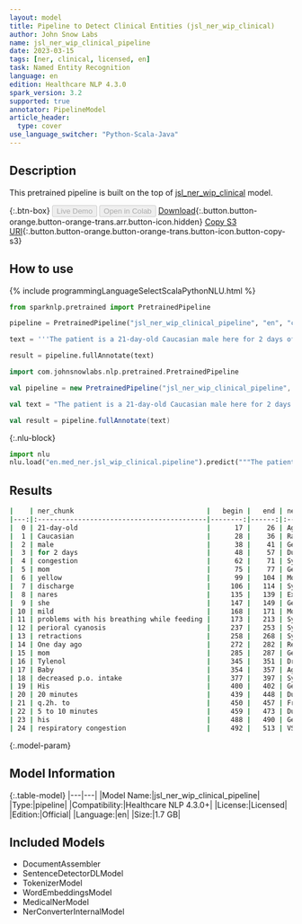 ```yaml
---
layout: model
title: Pipeline to Detect Clinical Entities (jsl_ner_wip_clinical)
author: John Snow Labs
name: jsl_ner_wip_clinical_pipeline
date: 2023-03-15
tags: [ner, clinical, licensed, en]
task: Named Entity Recognition
language: en
edition: Healthcare NLP 4.3.0
spark_version: 3.2
supported: true
annotator: PipelineModel
article_header:
  type: cover
use_language_switcher: "Python-Scala-Java"
---
```


## Description

This pretrained pipeline is built on the top of [jsl_ner_wip_clinical](https://nlp.johnsnowlabs.com/2021/03/31/jsl_ner_wip_clinical_en.html) model.

{:.btn-box}
<button class="button button-orange" disabled>Live Demo</button>
<button class="button button-orange" disabled>Open in Colab</button>
[Download](https://s3.amazonaws.com/auxdata.johnsnowlabs.com/clinical/models/jsl_ner_wip_clinical_pipeline_en_4.3.0_3.2_1678875196882.zip){:.button.button-orange.button-orange-trans.arr.button-icon.hidden}
[Copy S3 URI](s3://auxdata.johnsnowlabs.com/clinical/models/jsl_ner_wip_clinical_pipeline_en_4.3.0_3.2_1678875196882.zip){:.button.button-orange.button-orange-trans.button-icon.button-copy-s3}

## How to use



<div class="tabs-box" markdown="1">
{% include programmingLanguageSelectScalaPythonNLU.html %}

```python
from sparknlp.pretrained import PretrainedPipeline

pipeline = PretrainedPipeline("jsl_ner_wip_clinical_pipeline", "en", "clinical/models")

text = '''The patient is a 21-day-old Caucasian male here for 2 days of congestion - mom has been suctioning yellow discharge from the patient's nares, plus she has noticed some mild problems with his breathing while feeding (but negative for any perioral cyanosis or retractions). One day ago, mom also noticed a tactile temperature and gave the patient Tylenol. Baby also has had some decreased p.o. intake. His normal breast-feeding is down from 20 minutes q.2h. to 5 to 10 minutes secondary to his respiratory congestion. He sleeps well, but has been more tired and has been fussy over the past 2 days. The parents noticed no improvement with albuterol treatments given in the ER. His urine output has also decreased; normally he has 8 to 10 wet and 5 dirty diapers per 24 hours, now he has down to 4 wet diapers per 24 hours. Mom denies any diarrhea. His bowel movements are yellow colored and soft in nature.'''

result = pipeline.fullAnnotate(text)
```
```scala
import com.johnsnowlabs.nlp.pretrained.PretrainedPipeline

val pipeline = new PretrainedPipeline("jsl_ner_wip_clinical_pipeline", "en", "clinical/models")

val text = "The patient is a 21-day-old Caucasian male here for 2 days of congestion - mom has been suctioning yellow discharge from the patient's nares, plus she has noticed some mild problems with his breathing while feeding (but negative for any perioral cyanosis or retractions). One day ago, mom also noticed a tactile temperature and gave the patient Tylenol. Baby also has had some decreased p.o. intake. His normal breast-feeding is down from 20 minutes q.2h. to 5 to 10 minutes secondary to his respiratory congestion. He sleeps well, but has been more tired and has been fussy over the past 2 days. The parents noticed no improvement with albuterol treatments given in the ER. His urine output has also decreased; normally he has 8 to 10 wet and 5 dirty diapers per 24 hours, now he has down to 4 wet diapers per 24 hours. Mom denies any diarrhea. His bowel movements are yellow colored and soft in nature."

val result = pipeline.fullAnnotate(text)
```


{:.nlu-block}
```python
import nlu
nlu.load("en.med_ner.jsl_wip_clinical.pipeline").predict("""The patient is a 21-day-old Caucasian male here for 2 days of congestion - mom has been suctioning yellow discharge from the patient's nares, plus she has noticed some mild problems with his breathing while feeding (but negative for any perioral cyanosis or retractions). One day ago, mom also noticed a tactile temperature and gave the patient Tylenol. Baby also has had some decreased p.o. intake. His normal breast-feeding is down from 20 minutes q.2h. to 5 to 10 minutes secondary to his respiratory congestion. He sleeps well, but has been more tired and has been fussy over the past 2 days. The parents noticed no improvement with albuterol treatments given in the ER. His urine output has also decreased; normally he has 8 to 10 wet and 5 dirty diapers per 24 hours, now he has down to 4 wet diapers per 24 hours. Mom denies any diarrhea. His bowel movements are yellow colored and soft in nature.""")
```

</div>

## Results

```bash
|    | ner_chunk                                 |   begin |   end | ner_label                    |   confidence |
|---:|:------------------------------------------|--------:|------:|:-----------------------------|-------------:|
|  0 | 21-day-old                                |      17 |    26 | Age                          |     0.9984   |
|  1 | Caucasian                                 |      28 |    36 | Race_Ethnicity               |     1        |
|  2 | male                                      |      38 |    41 | Gender                       |     0.9986   |
|  3 | for 2 days                                |      48 |    57 | Duration                     |     0.678133 |
|  4 | congestion                                |      62 |    71 | Symptom                      |     0.9693   |
|  5 | mom                                       |      75 |    77 | Gender                       |     0.7091   |
|  6 | yellow                                    |      99 |   104 | Modifier                     |     0.667    |
|  7 | discharge                                 |     106 |   114 | Symptom                      |     0.3037   |
|  8 | nares                                     |     135 |   139 | External_body_part_or_region |     0.89     |
|  9 | she                                       |     147 |   149 | Gender                       |     0.9992   |
| 10 | mild                                      |     168 |   171 | Modifier                     |     0.8106   |
| 11 | problems with his breathing while feeding |     173 |   213 | Symptom                      |     0.500483 |
| 12 | perioral cyanosis                         |     237 |   253 | Symptom                      |     0.54895  |
| 13 | retractions                               |     258 |   268 | Symptom                      |     0.9847   |
| 14 | One day ago                               |     272 |   282 | RelativeDate                 |     0.550167 |
| 15 | mom                                       |     285 |   287 | Gender                       |     0.573    |
| 16 | Tylenol                                   |     345 |   351 | Drug_BrandName               |     0.9958   |
| 17 | Baby                                      |     354 |   357 | Age                          |     0.9989   |
| 18 | decreased p.o. intake                     |     377 |   397 | Symptom                      |     0.22495  |
| 19 | His                                       |     400 |   402 | Gender                       |     0.9997   |
| 20 | 20 minutes                                |     439 |   448 | Duration                     |     0.1453   |
| 21 | q.2h. to                                  |     450 |   457 | Frequency                    |     0.413667 |
| 22 | 5 to 10 minutes                           |     459 |   473 | Duration                     |     0.152125 |
| 23 | his                                       |     488 |   490 | Gender                       |     0.9987   |
| 24 | respiratory congestion                    |     492 |   513 | VS_Finding                   |     0.6458   |
```

{:.model-param}
## Model Information

{:.table-model}
|---|---|
|Model Name:|jsl_ner_wip_clinical_pipeline|
|Type:|pipeline|
|Compatibility:|Healthcare NLP 4.3.0+|
|License:|Licensed|
|Edition:|Official|
|Language:|en|
|Size:|1.7 GB|

## Included Models

- DocumentAssembler
- SentenceDetectorDLModel
- TokenizerModel
- WordEmbeddingsModel
- MedicalNerModel
- NerConverterInternalModel